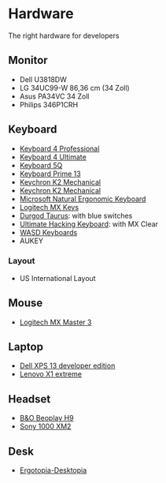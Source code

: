 # Hardware

The right hardware for developers

## Monitor

- Dell U3818DW
- LG 34UC99-W 86,36 cm (34 Zoll) 
- Asus PA34VC 34 Zoll 
- Philips 346P1CRH

## Keyboard

- [Keyboard 4 Professional](https://www.daskeyboard.com/)
- [Keyboard 4 Ultimate](https://www.daskeyboard.com/)
- [Keyboard 5Q](https://www.daskeyboard.com/)
- [Keyboard Prime 13](https://www.daskeyboard.com/)
- [Keychron K2 Mechanical](https://www.keychron.com/)
- [Keychron K2 Mechanical](https://www.keychron.com/)
- [Microsoft Natural Ergonomic Keyboard](https://www.microsoft.com/accessories/en-us/business/natural-ergonomic-keyboard-4000-for-business/5qh-00001)
- [Logitech MX Keys](https://www.logitech.com/)
- [Durgod Taurus](https://fusion.durgod.com/): with blue switches
- [Ultimate Hacking Keyboard](https://ultimatehackingkeyboard.com/): with MX Clear
- [WASD Keyboards](https://www.wasdkeyboards.com/)
- AUKEY 

### Layout

- US International Layout

## Mouse

- [Logitech MX Master 3](https://www.logitech.com/)

## Laptop

- [Dell XPS 13 developer edition](https://www.dell.com/)
- [Lenovo X1 extreme](https://www.lenovo.com/)

## Headset

- [B&O Beoplay H9](https://www.bang-olufsen.com)
- [Sony 1000 XM2](https://www.sony.com/)

## Desk

- [Ergotopia-Desktopia](https://www.ergotopia.de/ergonomie-shop/hoehenverstellbarer-schreibtisch/desktopia-pro-elektrisch-memoryschalter)
